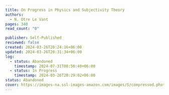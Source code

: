 ```yaml
---
title: On Progress in Physics and Subjectivity Theory
authors:
  - N. Otre Le Vant
pages: 340
read_count: "0"

publisher: Self-Published
reviewed: false
created: 2024-03-26T20:24:16+06:00
updated: 2024-03-26T20:31:34+06:00
log:
  - status: Abandoned
    timestamp: 2024-07-31T08:50:40+06:00
  - status: In Progress
    timestamp: 2024-03-26T20:29:02+06:00
status: Abandoned
cover: https://images-na.ssl-images-amazon.com/images/S/compressed.photo.goodreads.com/books/1705909568i/205766752.jpg
---
```

